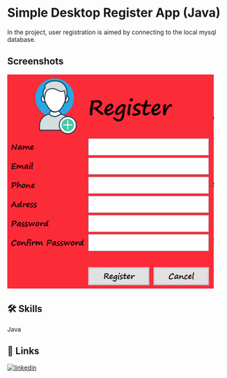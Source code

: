 
# Simple Desktop Register App (Java)

In the project, user registration is aimed by connecting to the local mysql database.


## Screenshots

![App Screenshot](https://github.com/SadkDemr/SimpleDesktopRegisterApp/blob/main/JavaDashboard/ss/register.png?raw=true)


## 🛠 Skills
Java


## 🔗 Links
[![linkedin](https://img.shields.io/badge/linkedin-0A66C2?style=for-the-badge&logo=linkedin&logoColor=white)](https://www.linkedin.com/in/muhammed-sadık-demir-4138821b7/)


